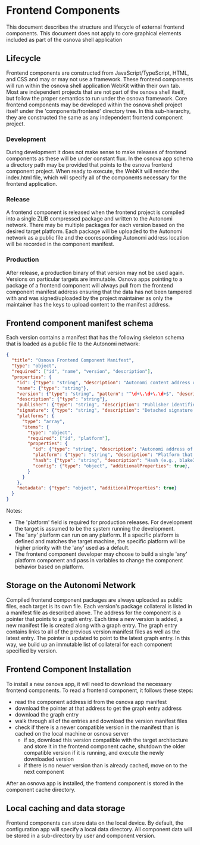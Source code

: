 # Frontend Components

This document describes the structure and lifecycle of external frontend components.
This document does not apply to core graphical elements included as part of the osnova shell application

## Lifecycle

Frontend components are constructed from JavaScript/TypeScript, HTML, and CSS and may or may not use a framework.
These frontend components will run within the osnova shell application WebKit within their own tab.
Most are independent projects that are not part of the osnova shell itself, but follow the proper semantics to run under the osnova framework.
Core frontend components may be developed within the osnova shell project itself under the 'components/frontend' directory tree.
In this sub-hierarchy, they are constructed the same as any independent frontend component project.

### Development

During development it does not make sense to make releases of frontend components as these will be under constant flux.
In the osnova app schema a directory path may be provided that points to the osnova frontend component project.
When ready to execute, the WebKit will render the index.html file, which will specify all of the components necessary for the frontend application.

### Release

A frontend component is released when the frontend project is compiled into a single ZLIB compressed package and written to the Autonomi network.
There may be multiple packages for each version based on the desired target platform.
Each package will be uploaded to the Autonomi network as a public file and the cooresponding Autonomi address location will be recorded in the component manifest.

### Production

After release, a production binary of that version may not be used again.
Versions on particular targets are immutable.
Osnova apps pointing to a package of a frontend component will always pull from the frontend component manifest address ensuring that the data has not been tampered with and was signed/uploaded by the project maintainer as only the maintainer has the keys to upload content to the manifest address.

## Frontend component manifest schema

Each version contains a manifest that has the following skeleton schema that is loaded as a public file to the Autonomi network:

```json
{
  "title": "Osnova Frontend Component Manifest",
  "type": "object",
  "required": ["id", "name", "version", "description"],
  "properties": {
    "id": {"type": "string", "description": "Autonomi content address of the manifest itself or a path on the local filesystem for development purposes"},
    "name": {"type": "string"},
    "version": {"type": "string", "pattern": "^\d+\.\d+\.\d+$", "description": "Semver; exact pinned version"},
    "description": {"type": "string"},
    "publisher": {"type": "string", "description": "Publisher identifier"},
    "signature": {"type": "string", "description": "Detached signature over canonical manifest"},
    "platforms": {
      "type": "array",
      "items": {
        "type": "object",
        "required": ["id", "platform"],
        "properties": {
          "id": {"type": "string", "description": "Autonomi address of the frontend component package"},
          "platform": {"type": "string", "description": "Platform that the frontend will run on. Could be Android, iOS, desktop, or all which is platform independent" },
          "hash": {"type": "string", "description": "Hash (e.g., blake3 base64) of the fetched artifact"},
          "config": {"type": "object", "additionalProperties": true},
        }
      }
    },
    "metadata": {"type": "object", "additionalProperties": true}
  }
}
```

Notes:
- The 'platform' field is required for production releases. For development the target is assumed to be the system running the development.
- The 'any' platform can run on any platform. If a specific platform is defined and matches the target machine, the specific platform will be higher priority with the 'any' used as a default.
- The frontend component developer may choose to build a single 'any' platform component and pass in variables to change the component behavior based on platform.

## Storage on the Autonomi Network

Compiled frontend component packages are always uploaded as public files, each target is its own file.
Each version's package collateral is listed in a manifest file as described above.
The address for the component is a pointer that points to a graph entry.
Each time a new version is added, a new manifest file is created along with a graph entry.
The graph entry contains links to all of the previous version manifest files as well as the latest entry.
The pointer is updated to point to the latest graph entry.
In this way, we build up an immutable list of collateral for each component specified by version.

## Frontend Component Installation

To install a new osnova app, it will need to download the necessary frontend components. To read a frontend component, it follows these steps:
- read the component address id from the osnova app manifest
- download the pointer at that address to get the graph entry address
- download the graph entry
- walk through all of the entries and download the version manifest files
- check if there is a newer compatible version in the manifest than is cached on the local machine or osnova server
  - if so, download this version compatible with the target architecture and store it in the frontend component cache, shutdown the older compatible version if it is running, and execute the newly downloaded version
  - if there is no newer version than is already cached, move on to the next component
  
After an osnova app is installed, the frontend component is stored in the component cache directory.

## Local caching and data storage

Frontend components can store data on the local device.
By default, the configuration app will specify a local data directory.
All component data will be stored in a sub-directory by user and component version.
